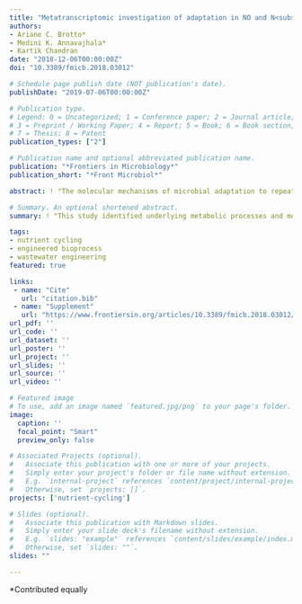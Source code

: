 ```yaml
---
title: "Metatranscriptomic investigation of adaptation in NO and N<sub>2</sub>O production from a lab-scale nitrification process upon repeated exposure to anoxic–aerobic cycling"
authors:
- Ariane C. Brotto*
- Medini K. Annavajhala*
- Kartik Chandran
date: "2018-12-06T00:00:00Z"
doi: "10.3389/fmicb.2018.03012"

# Schedule page publish date (NOT publication's date).
publishDate: "2019-07-06T00:00:00Z"

# Publication type.
# Legend: 0 = Uncategorized; 1 = Conference paper; 2 = Journal article;
# 3 = Preprint / Working Paper; 4 = Report; 5 = Book; 6 = Book section;
# 7 = Thesis; 8 = Patent
publication_types: ["2"]

# Publication name and optional abbreviated publication name.
publication: "*Frontiers in Microbiology*"
publication_short: "*Front Microbiol*"

abstract: ! "The molecular mechanisms of microbial adaptation to repeated anoxic–aerobic cycling were investigated by integrating whole community gene expression (metatranscriptomics) and physiological responses, including the production of nitric (NO) and nitrous (N<sub>2</sub>O) oxides. Anoxic–aerobic cycling was imposed for 17 days in a lab-scale full-nitrification mixed culture system. Prior to cycling, NO and N<sub>2</sub>O levels were sustained at 0.097 ± 0.006 and 0.054 ± 0.019 ppmv, respectively. Once the anoxic–aerobic cycling was initiated, peak emissions were highest on the first day (9.8 and 1.3 ppmv, respectively). By the end of day 17, NO production returned to pre-cycling levels (a peak of 0.12 ± 0.007 ppmv), while N<sub>2</sub>O production reached a new baseline (a peak of 0.32 ± 0.05 ppmv), one order of magnitude higher than steady-state conditions. Concurrently, post-cycling transcription of *norBQ* and *nosZ* returned to pre-cycling levels after an initial 5.7- and 9.5-fold increase, while *nirK* remained significantly expressed (1.6-fold) for the duration of and after cycling conditions. The imbalance in *nirK* and *nosZ* mRNA abundance coupled with continuous conversion of NO to N<sub>2</sub>O might explain the elevated post-cycling baseline for N<sub>2</sub>O. Metatranscriptomic investigation notably indicated possible NO production by NOB under anoxic–aerobic cycling through a significant increase in *nirK* expression. Opposing effects on AOB (down-regulation) and NOB (up-regulation) CO<sub>2</sub> fixation were observed, suggesting that nitrifying bacteria are differently impacted by anoxic–aerobic cycling. Genes encoding the terminal oxidase of the electron transport chain (*ccoNP*, *coxBC*) were the most significantly transcribed, highlighting a hitherto unexplored pathway to manage high electron fluxes resulting from increased ammonia oxidation rates, and leading to overall, increased NO and N<sub>2</sub>O production. In sum, this study identified underlying metabolic processes and mechanisms contributing to NO and N2O production through a systems-level interrogation, which revealed the differential ability of specific microbial groups to adapt to sustained operational conditions in engineered biological nitrogen removal processes."

# Summary. An optional shortened abstract.
summary: ! "This study identified underlying metabolic processes and mechanisms contributing to NO and N<sub>2</sub>O production in a lab-scale BNR process"

tags:
- nutrient cycling
- engineered bioprocess
- wastewater engineering
featured: true

links:
 - name: "Cite"
   url: "citation.bib"
 - name: "Supplement"
   url: "https://www.frontiersin.org/articles/10.3389/fmicb.2018.03012/full#supplementary-material"
url_pdf: ''
url_code: ''
url_dataset: ''
url_poster: ''
url_project: ''
url_slides: ''
url_source: ''
url_video: ''

# Featured image
# To use, add an image named `featured.jpg/png` to your page's folder. 
image:
  caption: ''
  focal_point: "Smart"
  preview_only: false

# Associated Projects (optional).
#   Associate this publication with one or more of your projects.
#   Simply enter your project's folder or file name without extension.
#   E.g. `internal-project` references `content/project/internal-project/index.md`.
#   Otherwise, set `projects: []`.
projects: ['nutrient-cycling']

# Slides (optional).
#   Associate this publication with Markdown slides.
#   Simply enter your slide deck's filename without extension.
#   E.g. `slides: "example"` references `content/slides/example/index.md`.
#   Otherwise, set `slides: ""`.
slides: ""

---
```


\*Contributed equally
